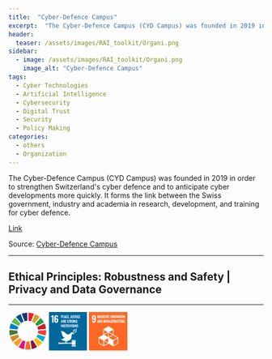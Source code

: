 ```yaml
---
title:  "Cyber-Defence Campus"  
excerpt:  "The Cyber-Defence Campus (CYD Campus) was founded in 2019 in order to strengthen Switzerland's cyber defence and to anticipate cyber developments more quickly. It forms the link between the Swiss government, industry and academia in researc (...)"  
header:
  teaser: /assets/images/RAI_toolkit/Organi.png
sidebar:
  - image: /assets/images/RAI_toolkit/Organi.png
    image_alt: "Cyber-Defence Campus"
tags:
  - Cyber Technologies
  - Artificial Intelligence
  - Cybersecurity
  - Digital Trust
  - Security
  - Policy Making
categories:
  - others
  - Organization
---
```

The Cyber-Defence Campus (CYD Campus) was founded in 2019 in order to strengthen Switzerland's cyber defence and to anticipate cyber developments more quickly. It forms the link between the Swiss government, industry and academia in research, development, and training for cyber defence.

[Link](https://www.cydcampus.admin.ch/en)

Source: [Cyber-Defence Campus](https://www.cydcampus.admin.ch/en)

<hr>
<h2>Ethical Principles: Robustness and Safety | Privacy and Data Governance</h2>
<hr>

<img src="/assets/images/sdg/SDG_Wheel_WEB/SDG_Wheel_WEB.png" width="15%"/>
<img src="/assets/images/sdg/SDG_Icons_2019_WEB/E-WEB-Goal-16.png" Width = "15%"/>
<img src="/assets/images/sdg/SDG_Icons_2019_WEB/E-WEB-Goal-09.png" Width = "15%"/>
